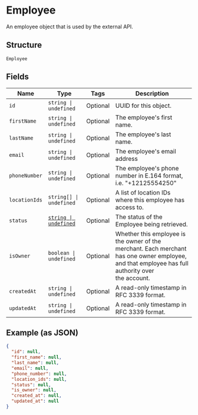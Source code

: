 
# Employee

An employee object that is used by the external API.

## Structure

`Employee`

## Fields

| Name | Type | Tags | Description |
|  --- | --- | --- | --- |
| `id` | `string \| undefined` | Optional | UUID for this object. |
| `firstName` | `string \| undefined` | Optional | The employee's first name. |
| `lastName` | `string \| undefined` | Optional | The employee's last name. |
| `email` | `string \| undefined` | Optional | The employee's email address |
| `phoneNumber` | `string \| undefined` | Optional | The employee's phone number in E.164 format, i.e. "+12125554250" |
| `locationIds` | `string[] \| undefined` | Optional | A list of location IDs where this employee has access to. |
| `status` | [`string \| undefined`](../../doc/models/employee-status.md) | Optional | The status of the Employee being retrieved. |
| `isOwner` | `boolean \| undefined` | Optional | Whether this employee is the owner of the merchant. Each merchant<br>has one owner employee, and that employee has full authority over<br>the account. |
| `createdAt` | `string \| undefined` | Optional | A read-only timestamp in RFC 3339 format. |
| `updatedAt` | `string \| undefined` | Optional | A read-only timestamp in RFC 3339 format. |

## Example (as JSON)

```json
{
  "id": null,
  "first_name": null,
  "last_name": null,
  "email": null,
  "phone_number": null,
  "location_ids": null,
  "status": null,
  "is_owner": null,
  "created_at": null,
  "updated_at": null
}
```

